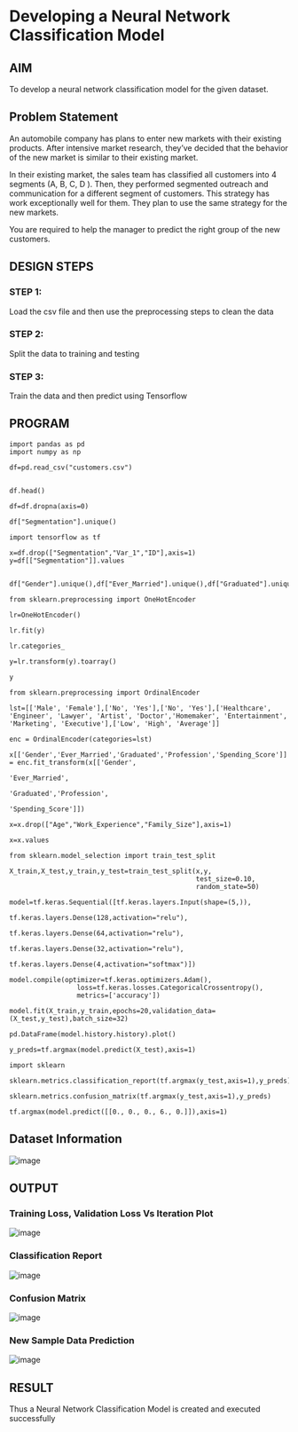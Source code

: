 # Developing a Neural Network Classification Model

## AIM

To develop a neural network classification model for the given dataset.

## Problem Statement

An automobile company has plans to enter new markets with their existing products. After intensive market research, they’ve decided that the behavior of the new market is similar to their existing market.

In their existing market, the sales team has classified all customers into 4 segments (A, B, C, D ). Then, they performed segmented outreach and communication for a different segment of customers. This strategy has work exceptionally well for them. They plan to use the same strategy for the new markets.

You are required to help the manager to predict the right group of the new customers.

## DESIGN STEPS

### STEP 1:
Load the csv file and then use the preprocessing steps to clean the data

### STEP 2:
Split the data to training and testing

### STEP 3:
Train the data and then predict using Tensorflow

## PROGRAM

```python3
import pandas as pd
import numpy as np

df=pd.read_csv("customers.csv")


df.head()

df=df.dropna(axis=0)

df["Segmentation"].unique()

import tensorflow as tf

x=df.drop(["Segmentation","Var_1","ID"],axis=1)
y=df[["Segmentation"]].values


df["Gender"].unique(),df["Ever_Married"].unique(),df["Graduated"].unique(),df["Profession"].unique(),df["Spending_Score"].unique()

from sklearn.preprocessing import OneHotEncoder

lr=OneHotEncoder()

lr.fit(y)

lr.categories_

y=lr.transform(y).toarray()

y

from sklearn.preprocessing import OrdinalEncoder

lst=[['Male', 'Female'],['No', 'Yes'],['No', 'Yes'],['Healthcare', 'Engineer', 'Lawyer', 'Artist', 'Doctor','Homemaker', 'Entertainment', 'Marketing', 'Executive'],['Low', 'High', 'Average']]

enc = OrdinalEncoder(categories=lst)

x[['Gender','Ever_Married','Graduated','Profession','Spending_Score']] = enc.fit_transform(x[['Gender',
                                                                 'Ever_Married',
                                                                 'Graduated','Profession',
                                                                 'Spending_Score']])

x=x.drop(["Age","Work_Experience","Family_Size"],axis=1)

x=x.values

from sklearn.model_selection import train_test_split

X_train,X_test,y_train,y_test=train_test_split(x,y,
                                               test_size=0.10,
                                               random_state=50)

model=tf.keras.Sequential([tf.keras.layers.Input(shape=(5,)),
                           tf.keras.layers.Dense(128,activation="relu"),
                           tf.keras.layers.Dense(64,activation="relu"),
                           tf.keras.layers.Dense(32,activation="relu"),
                           tf.keras.layers.Dense(4,activation="softmax")])

model.compile(optimizer=tf.keras.optimizers.Adam(),
                 loss=tf.keras.losses.CategoricalCrossentropy(),
                 metrics=['accuracy'])

model.fit(X_train,y_train,epochs=20,validation_data=(X_test,y_test),batch_size=32)

pd.DataFrame(model.history.history).plot()

y_preds=tf.argmax(model.predict(X_test),axis=1)

import sklearn

sklearn.metrics.classification_report(tf.argmax(y_test,axis=1),y_preds)

sklearn.metrics.confusion_matrix(tf.argmax(y_test,axis=1),y_preds)

tf.argmax(model.predict([[0., 0., 0., 6., 0.]]),axis=1)
```

## Dataset Information

![image](https://user-images.githubusercontent.com/75234912/189541366-2665587e-9391-4018-9590-ee64600efd62.png)

## OUTPUT

### Training Loss, Validation Loss Vs Iteration Plot

![image](https://user-images.githubusercontent.com/75234912/189541449-655f8f02-7f7a-41d5-8046-a3636859d84a.png)


### Classification Report
![image](https://user-images.githubusercontent.com/75234912/189541535-38ab5151-0493-435b-a4c9-57d807cf8f08.png)

### Confusion Matrix

![image](https://user-images.githubusercontent.com/75234912/189541554-6d50ccef-c1ad-4995-93b4-c360f6f49162.png)


### New Sample Data Prediction
![image](https://user-images.githubusercontent.com/75234912/189541589-1edbf634-f45b-4fc8-ac34-70ef20f6f750.png)

## RESULT

Thus a Neural Network Classification Model is created and executed successfully

